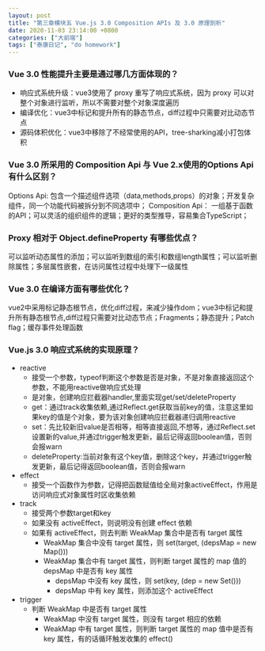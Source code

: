 ```yaml
---
layout: post
title: "第三章模块五 Vue.js 3.0 Composition APIs 及 3.0 原理剖析"
date: 2020-11-03 23:14:00 +0800
categories: ["大前端"]
tags: ["泰康日记", "do homework"]
---
```


### Vue 3.0 性能提升主要是通过哪几方面体现的？

- 响应式系统升级：vue3使用了 proxy 重写了响应式系统，因为 proxy 可以对整个对象进行监听，所以不需要对整个对象深度遍历
- 编译优化：vue3中标记和提升所有的静态节点，diff过程中只需要对比动态节点
- 源码体积优化：vue3中移除了不经常使用的API，tree-sharking减小打包体积


### Vue 3.0 所采用的 Composition Api 与 Vue 2.x使用的Options Api 有什么区别？

Options Api: 包含一个描述组件选项（data,methods,props）的对象；开发复杂组件，同一个功能代码被拆分到不同选项中；
Composition Api： 一组基于函数的API；可以灵活的组织组件的逻辑；更好的类型推导，容易集合TypeScript；

### Proxy 相对于 Object.defineProperty 有哪些优点？

可以监听动态属性的添加；可以监听到数组的索引和数组length属性；可以监听删除属性；多层属性嵌套，在访问属性过程中处理下一级属性

### Vue 3.0 在编译方面有哪些优化？

vue2中采用标记静态根节点，优化diff过程，来减少操作dom；vue3中标记和提升所有静态根节点,diff过程只需要对比动态节点；Fragments；静态提升；Patch flag；缓存事件处理函数

### Vue.js 3.0 响应式系统的实现原理？

- reactive
    - 接受一个参数，typeof判断这个参数是否是对象，不是对象直接返回这个参数，不能用reactive做响应式处理
    - 是对象，创建响应拦截器handler,里面实现get/set/deleteProperty
    - get：通过track收集依赖,通过Reflect.get获取当前key的值，注意这里如果key的值是个对象，要为该对象创建响应拦截器递归调用reactive
    - set：先比较新旧value是否相等，相等直接返回,不想等，通过Reflect.set设置新的value,并通过trigger触发更新，最后记得返回boolean值，否则会报warn
    - deleteProperty:当前对象有这个key值，删除这个key，并通过trigger触发更新，最后记得返回boolean值，否则会报warn
- effect
    - 接受一个函数作为参数，记得把函数赋值给全局对象activeEffect，作用是访问响应式对象属性时区收集依赖
- track
    - 接受两个参数target和key
    - 如果没有 activeEffect，则说明没有创建 effect 依赖
    - 如果有 activeEffect，则去判断 WeakMap 集合中是否有 target 属性
        - WeakMap 集合中没有 target 属性，则 set(target, (depsMap = new Map()))
        - WeakMap 集合中有 target 属性，则判断 target 属性的 map 值的 depsMap 中是否有 key 属性
            - depsMap 中没有 key 属性，则 set(key, (dep = new Set()))
            - depsMap 中有 key 属性，则添加这个 activeEffect
- trigger
    - 判断 WeakMap 中是否有 target 属性
        - WeakMap 中没有 target 属性，则没有 target 相应的依赖
        - WeakMap 中有 target 属性，则判断 target 属性的 map 值中是否有 key 属性，有的话循环触发收集的 effect()